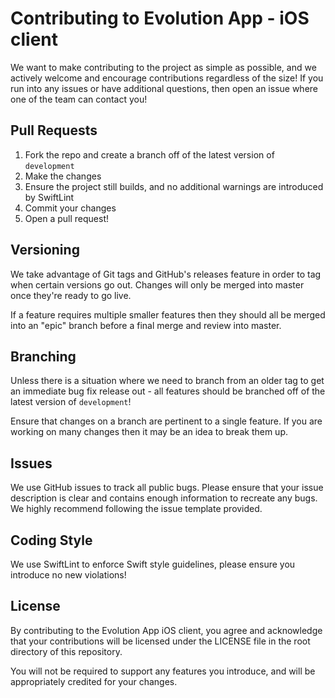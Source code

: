 # Contributing to Evolution App - iOS client

We want to make contributing to the project as simple as possible,
and we actively welcome and encourage contributions regardless of the size!
If you run into any issues or have additional questions, then open an issue
where one of the team can contact you!

## Pull Requests

1. Fork the repo and create a branch off of the latest version of `development`
2. Make the changes
3. Ensure the project still builds, and no additional warnings are introduced by SwiftLint
4. Commit your changes
5. Open a pull request!

## Versioning

We take advantage of Git tags and GitHub's releases feature in order to tag
when certain versions go out. Changes will only be merged into master once
they're ready to go live.

If a feature requires multiple smaller features then they should all be merged
into an "epic" branch before a final merge and review into master.

## Branching

Unless there is a situation where we need to branch from an older tag to
get an immediate bug fix release out - all features should be branched off of
the latest version of `development`!

Ensure that changes on a branch are pertinent to a single feature. If you are
working on many changes then it may be an idea to break them up.

## Issues

We use GitHub issues to track all public bugs. Please ensure that your issue
description is clear and contains enough information to recreate any bugs. We
highly recommend following the issue template provided.

## Coding Style

We use SwiftLint to enforce Swift style guidelines, please ensure you introduce
no new violations!

## License

By contributing to the Evolution App iOS client, you agree and acknowledge that
your contributions will be licensed under the LICENSE file in the root directory
of this repository.

You will not be required to support any features you introduce, and will be
appropriately credited for your changes.

